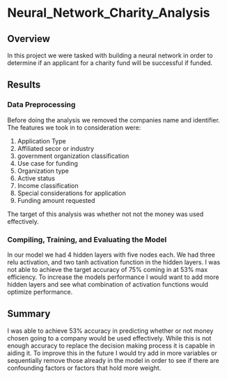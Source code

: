 # Neural_Network_Charity_Analysis

## Overview

In this project we were tasked with building a neural network in order to determine if an applicant for a charity fund will be successful if funded.

## Results

### Data Preprocessing

Before doing the analysis we removed the companies name and identifier. The features we took in to consideration were:

  1. Application Type
  2. Affiliated secor or industry
  3. government organization classification
  4. Use case for funding
  5. Organization type
  6. Active status
  7. Income classification
  8. Special considerations for application
  9. Funding amount requested

The target of this analysis was whether not not the money was used effectively.

### Compiling, Training, and Evaluating the Model

In our model we had 4 hidden layers with five nodes each. We had three relu activation, and two tanh activation function in the hidden layers. I was not able to achieve the target accuracy of 75% coming in at 53% max efficiency. To increase the models performance I would want to add more hidden layers and see what combination of activation functions would optimize performance. 

## Summary

I was able to achieve 53% accuracy in predicting whether or not money chosen going to a company would be used effectively. While this is not enough accuracy to replace the decision making process it is capable in aiding it. To improve this in the future I would try add in more variables or sequentially remove those already in the model in order to see if there are confounding factors or factors that hold more weight. 
